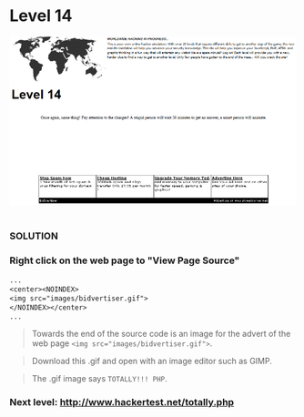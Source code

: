 # Level 14

![Alt text](level14.PNG?raw=true)

#
### SOLUTION
 
### Right click on the web page to "View Page Source"

	...
	<center><NOINDEX>
	<img src="images/bidvertiser.gif">
	</NOINDEX></center>
	...

> Towards the end of the source code is an image for the advert of the web page `<img src="images/bidvertiser.gif">`.

> Download this .gif and open with an image editor such as GIMP.

> The .gif image says `TOTALLY!!! PHP`.

### Next level: http://www.hackertest.net/totally.php
